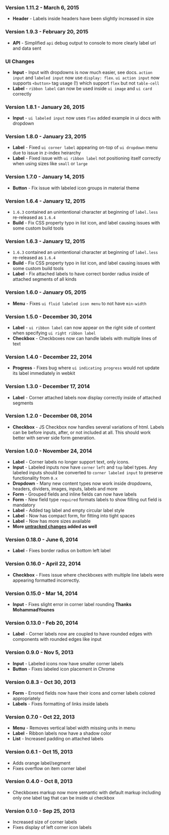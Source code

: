 ### Version 1.11.2 - March 6, 2015

- **Header** - Labels inside headers have been slightly increased in size

### Version 1.9.3 - February 20, 2015

- **API** - Simplified `api` debug output to console to more clearly label url and data sent

### UI Changes

- **Input** - Input with dropdowns is now much easier, see docs. `action input` and `labeled input` now use `display: flex`. `ui action input` now supports `<button>` tag usage (!) which support `flex` but not `table-cell`
- **Label** - `ribbon label` can now be used inside `ui image` and `ui card` correctly

### Version 1.8.1 - January 26, 2015

- **Input** - `ui labeled input` now uses  `flex` added example in ui docs with dropdown

### Version 1.8.0 - January 23, 2015

- **Label** - Fixed `ui corner label` appearing on-top of `ui dropdown` menu due to issue in z-index heirarchy
- **Label** - Fixed issue with `ui ribbon label` not positioning itself correctly when using sizes like `small` or `large`

### Version 1.7.0 - January 14, 2015

- **Button** - Fix issue with labeled icon groups in material theme

### Version 1.6.4 - January 12, 2015

- `1.6.3` contained an unintentional character at beginning of `label.less` re-released as `1.6.4`
- **Build** - Fix CSS property typo in list icon, and label causing issues with some custom build tools

### Version 1.6.3 - January 12, 2015

- `1.6.3` contained an unintentional character at beginning of `label.less` re-released as `1.6.4`
- **Build** - Fix CSS property typo in list icon, and label causing issues with some custom build tools
- **Label** - Fix attached labels to have correct border radius inside of attached segments of all kinds

### Version 1.6.0 - January 05, 2015

- **Menu** - Fixes ``ui fluid labeled icon menu`` to not have `min-width`

### Version 1.5.0 - December 30, 2014

- **Label** - ``ui ribbon label`` can now appear on the right side of content when specifying ``ui right ribbon label``
- **Checkbox** - Checkboxes now can handle labels with multiple lines of text

### Version 1.4.0 - December 22, 2014

- **Progress** - Fixes bug where ``ui indicating progress`` would not update its label immediately in webkit

### Version 1.3.0 - December 17, 2014

- **Label** - Corner attached labels now display correctly inside of attached segments

### Version 1.2.0 - December 08, 2014

- **Checkbox** - JS Checkbox now handles several variations of html. Labels can be before inputs, after, or not included at all. This should work better with server side form generation.

### Version 1.0.0 - November 24, 2014

- **Label** - Corner labels no longer support text, only icons.
- **Input** - Labeled inputs now have ``corner`` ``left`` and ``top`` label types. Any labeled inputs should be converted to ``corner labeled input`` to preserve functionality from ``0.x``
- **Dropdown** - Many new content types now work inside dropdowns, headers, dividers, images, inputs, labels and more
- **Form** - Grouped fields and inline fields can now have labels
- **Form** - New field type ``required`` formats labels to show filling out field is mandatory
- **Label** - Added tag label and empty circular label style
- **Label** - Now has compact form, for fitting into tight spaces
- **Label** - Now has more sizes available
- **More [untracked changes](https://github.com/Semantic-Org/Semantic-UI/issues?q=is%3Aissue+label%3AEnhancement+is%3Aclosed) added as well**

### Version 0.18.0 - June 6, 2014

- **Label** - Fixes border radius on bottom left label

### Version 0.16.0 - April 22, 2014

- **Checkbox** - Fixes issue where checkboxes with multiple line labels were appearing formatted incorrectly.

### Version 0.15.0 - Mar 14, 2014

- **Input** - Fixes slight error in corner label rounding **Thanks MohammadYounes**

### Version 0.13.0 - Feb 20, 2014

- **Label** - Corner labels now are coupled to have rounded edges with components with rounded edges like input

### Version 0.9.0 - Nov 5, 2013

- **Input** - Labeled icons now have smaller corner labels
- **Button** - Fixes labeled icon placement in Chrome

### Version 0.8.3 - Oct 30, 2013

- **Form** - Errored fields now have their icons and corner labels colored appropriately
- **Labels** - Fixes formatting of links inside labels

### Version 0.7.0 - Oct 22, 2013

- **Menu** - Removes vertical label width missing units in menu
- **Label** - Ribbon labels now have a shadow color
- **List** - Increased padding on attached labels

### Version 0.6.1 - Oct 15, 2013

- Adds orange label/segment
- Fixes overflow on item corner label

### Version 0.4.0 - Oct 8, 2013

- Checkboxes markup now more semantic with default markup including only one label tag that can be inside ui checkbox

### Version 0.1.0 - Sep 25, 2013

- Increased size of corner labels
- Fixes display of left corner icon labels
